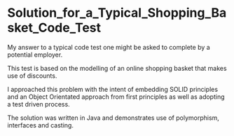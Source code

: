 # Solution_for_a_Typical_Shopping_Basket_Code_Test

My answer to a typical code test one might be asked to complete by a potential employer.

This test is based on the modelling of an online shopping basket that makes use of discounts. 

I approached this problem with the intent of embedding SOLID principles and an Object Orientated approach from first principles as well as adopting a test driven process.

The solution was written in Java and demonstrates use of polymorphism, interfaces and casting. 
